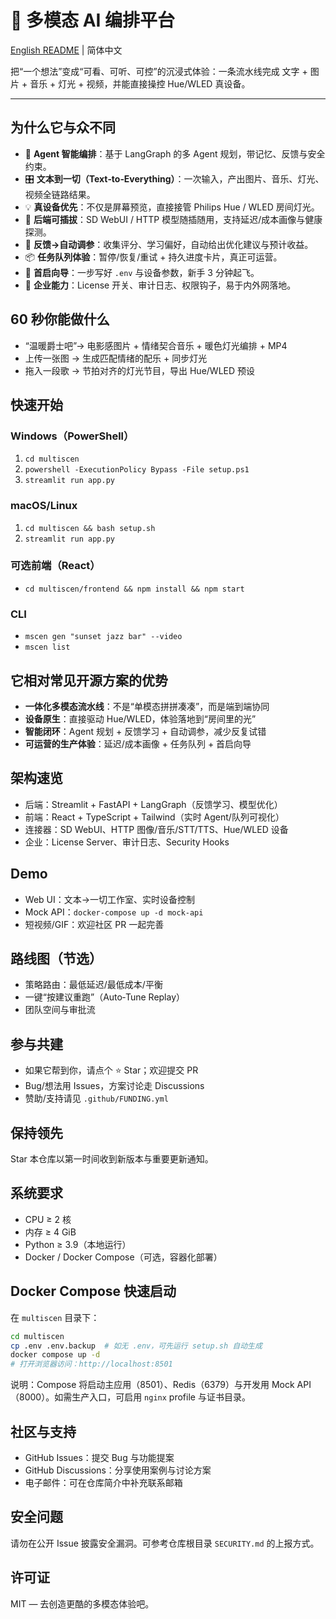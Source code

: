 # 🌟 多模态 AI 编排平台

[English README](README.md) | 简体中文

把“一个想法”变成“可看、可听、可控”的沉浸式体验：一条流水线完成 文字 + 图片 + 音乐 + 灯光 + 视频，并能直接操控 Hue/WLED 真设备。

---

## 为什么它与众不同

- 🧠 **Agent 智能编排**：基于 LangGraph 的多 Agent 规划，带记忆、反馈与安全约束。
- 🎛️ **文本到一切（Text‑to‑Everything）**：一次输入，产出图片、音乐、灯光、视频全链路结果。
- 💡 **真设备优先**：不仅是屏幕预览，直接接管 Philips Hue / WLED 房间灯光。
- 🔌 **后端可插拔**：SD WebUI / HTTP 模型随插随用，支持延迟/成本画像与健康探测。
- 🧪 **反馈→自动调参**：收集评分、学习偏好，自动给出优化建议与预计收益。
- 📦 **任务队列体验**：暂停/恢复/重试 + 持久进度卡片，真正可运营。
- 🧭 **首启向导**：一步写好 `.env` 与设备参数，新手 3 分钟起飞。
- 🏢 **企业能力**：License 开关、审计日志、权限钩子，易于内外网落地。

## 60 秒你能做什么

- “温暖爵士吧”→ 电影感图片 + 情绪契合音乐 + 暖色灯光编排 + MP4
- 上传一张图 → 生成匹配情绪的配乐 + 同步灯光
- 拖入一段歌 → 节拍对齐的灯光节目，导出 Hue/WLED 预设

## 快速开始

### Windows（PowerShell）
1. `cd multiscen`
2. `powershell -ExecutionPolicy Bypass -File setup.ps1`
3. `streamlit run app.py`

### macOS/Linux
1. `cd multiscen && bash setup.sh`
2. `streamlit run app.py`

### 可选前端（React）
- `cd multiscen/frontend && npm install && npm start`

### CLI
- `mscen gen "sunset jazz bar" --video`
- `mscen list`

## 它相对常见开源方案的优势

- **一体化多模态流水线**：不是“单模态拼拼凑凑”，而是端到端协同
- **设备原生**：直接驱动 Hue/WLED，体验落地到“房间里的光”
- **智能闭环**：Agent 规划 + 反馈学习 + 自动调参，减少反复试错
- **可运营的生产体验**：延迟/成本画像 + 任务队列 + 首启向导

## 架构速览

- 后端：Streamlit + FastAPI + LangGraph（反馈学习、模型优化）
- 前端：React + TypeScript + Tailwind（实时 Agent/队列可视化）
- 连接器：SD WebUI、HTTP 图像/音乐/STT/TTS、Hue/WLED 设备
- 企业：License Server、审计日志、Security Hooks

## Demo

- Web UI：文本→一切工作室、实时设备控制
- Mock API：`docker-compose up -d mock-api`
- 短视频/GIF：欢迎社区 PR 一起完善

## 路线图（节选）

- 策略路由：最低延迟/最低成本/平衡
- 一键“按建议重跑”（Auto‑Tune Replay）
- 团队空间与审批流

## 参与共建

- 如果它帮到你，请点个 ⭐ Star；欢迎提交 PR
- Bug/想法用 Issues，方案讨论走 Discussions
- 赞助/支持请见 `.github/FUNDING.yml`

## 保持领先

Star 本仓库以第一时间收到新版本与重要更新通知。

## 系统要求

- CPU ≥ 2 核
- 内存 ≥ 4 GiB
- Python ≥ 3.9（本地运行）
- Docker / Docker Compose（可选，容器化部署）

## Docker Compose 快速启动

在 `multiscen` 目录下：

```bash
cd multiscen
cp .env .env.backup  # 如无 .env，可先运行 setup.sh 自动生成
docker compose up -d
# 打开浏览器访问：http://localhost:8501
```

说明：Compose 将启动主应用（8501）、Redis（6379）与开发用 Mock API（8000）。如需生产入口，可启用 `nginx` profile 与证书目录。

## 社区与支持

- GitHub Issues：提交 Bug 与功能提案
- GitHub Discussions：分享使用案例与讨论方案
- 电子邮件：可在仓库简介中补充联系邮箱

## 安全问题

请勿在公开 Issue 披露安全漏洞。可参考仓库根目录 `SECURITY.md` 的上报方式。

## 许可证

MIT — 去创造更酷的多模态体验吧。 